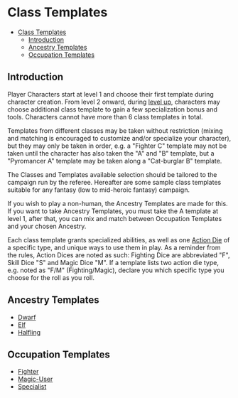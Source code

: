 # Class Templates

- [Class Templates](#class-templates)
  - [Introduction](#introduction)
  - [Ancestry Templates](#ancestry-templates)
  - [Occupation Templates](#occupation-templates)

## Introduction

Player Characters start at level 1 and choose their first template during character creation. From level 2 onward, during [level up](./PlayerRules.md#Leveling-up-Training-with-the-masters), characters may choose additional class template to gain a few specialization bonus and tools. Characters cannot have more than 6 class templates in total.

Templates from different classes may be taken without restriction (mixing and matching is encouraged to customize and/or specialize your character), but they may only be taken in order, e.g. a "Fighter C" template may not be taken until the character has also taken the "A" and "B" template, but a "Pyromancer A" template may be taken along a "Cat-burglar B" template.

The Classes and Templates available selection should be tailored to the campaign run by the referee. Hereafter are some sample class templates suitable for any fantasy (low to mid-heroic fantasy) campaign.

If you wish to play a non-human, the Ancestry Templates are made for this. If you want to take Ancestry Templates, you must take the A template at level 1, after that, you can mix and match between Occupation Templates and your chosen Ancestry.

Each class template grants specialized abilities, as well as one [Action Die](#Action-Dices) of a specific type, and unique ways to use them in play. As a reminder from the rules, Action Dices are noted as such: Fighting Dice are abbreviated "F", Skill Dice "S" and Magic Dice "M". If a template lists two action die type, e.g. noted as "F/M" (Fighting/Magic), declare you which specific type you choose for the roll as you roll.

## Ancestry Templates

- [Dwarf](class-templates/dwarf.md)
- [Elf](class-templates/elf.md)
- [Halfling](class-templates/halfling.md)

## Occupation Templates

- [Fighter](class-templates/fighter.md)
- [Magic-User](class-templates/magic-user.md)
- [Specialist](class-templates/specialist.md)
